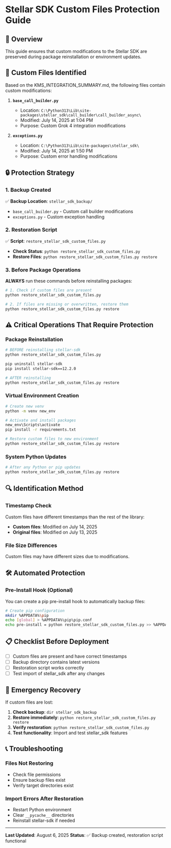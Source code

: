 # Stellar SDK Custom Files Protection Guide

## 🎯 **Overview**
This guide ensures that custom modifications to the Stellar SDK are preserved during package reinstallation or environment updates.

## 📁 **Custom Files Identified**
Based on the KMS_INTEGRATION_SUMMARY.md, the following files contain custom modifications:

1. **`base_call_builder.py`**
   - Location: `C:\Python313\Lib\site-packages\stellar_sdk\call_builder\call_builder_async\`
   - Modified: July 14, 2025 at 1:04 PM
   - Purpose: Custom Grok 4 integration modifications

2. **`exceptions.py`**
   - Location: `C:\Python313\Lib\site-packages\stellar_sdk\`
   - Modified: July 14, 2025 at 1:50 PM
   - Purpose: Custom error handling modifications

## 🔒 **Protection Strategy**

### **1. Backup Created**
✅ **Backup Location**: `stellar_sdk_backup/`
- `base_call_builder.py` - Custom call builder modifications
- `exceptions.py` - Custom exception handling

### **2. Restoration Script**
✅ **Script**: `restore_stellar_sdk_custom_files.py`
- **Check Status**: `python restore_stellar_sdk_custom_files.py`
- **Restore Files**: `python restore_stellar_sdk_custom_files.py restore`

### **3. Before Package Operations**
**ALWAYS** run these commands before reinstalling packages:

```bash
# 1. Check if custom files are present
python restore_stellar_sdk_custom_files.py

# 2. If files are missing or overwritten, restore them
python restore_stellar_sdk_custom_files.py restore
```

## ⚠️ **Critical Operations That Require Protection**

### **Package Reinstallation**
```bash
# BEFORE reinstalling stellar-sdk
python restore_stellar_sdk_custom_files.py

pip uninstall stellar-sdk
pip install stellar-sdk==12.2.0

# AFTER reinstalling
python restore_stellar_sdk_custom_files.py restore
```

### **Virtual Environment Creation**
```bash
# Create new venv
python -m venv new_env

# Activate and install packages
new_env\Scripts\activate
pip install -r requirements.txt

# Restore custom files to new environment
python restore_stellar_sdk_custom_files.py restore
```

### **System Python Updates**
```bash
# After any Python or pip updates
python restore_stellar_sdk_custom_files.py restore
```

## 🔍 **Identification Method**

### **Timestamp Check**
Custom files have different timestamps than the rest of the library:
- **Custom files**: Modified on July 14, 2025
- **Original files**: Modified on July 13, 2025

### **File Size Differences**
Custom files may have different sizes due to modifications.

## 🛠️ **Automated Protection**

### **Pre-Install Hook (Optional)**
You can create a pip pre-install hook to automatically backup files:

```bash
# Create pip configuration
mkdir %APPDATA%\pip
echo [global] > %APPDATA%\pip\pip.conf
echo pre-install = python restore_stellar_sdk_custom_files.py >> %APPDATA%\pip\pip.conf
```

## 📋 **Checklist Before Deployment**

- [ ] Custom files are present and have correct timestamps
- [ ] Backup directory contains latest versions
- [ ] Restoration script works correctly
- [ ] Test import of stellar_sdk after any changes

## 🚨 **Emergency Recovery**

If custom files are lost:

1. **Check backup**: `dir stellar_sdk_backup`
2. **Restore immediately**: `python restore_stellar_sdk_custom_files.py restore`
3. **Verify restoration**: `python restore_stellar_sdk_custom_files.py`
4. **Test functionality**: Import and test stellar_sdk features

## 📞 **Troubleshooting**

### **Files Not Restoring**
- Check file permissions
- Ensure backup files exist
- Verify target directories exist

### **Import Errors After Restoration**
- Restart Python environment
- Clear `__pycache__` directories
- Reinstall stellar-sdk if needed

---

**Last Updated**: August 6, 2025
**Status**: ✅ Backup created, restoration script functional
